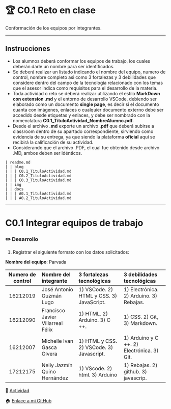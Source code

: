 # :trophy: C0.1 Reto en clase

Conformación de los equipos por integrantes.
___

## Instrucciones

- Los alumnos deberá conformar los equipos de trabajo, los cuales deberán darle un nombre para ser identificados.
- Se deberá realizar un listado indicando el nombre del equipo, numero de control, nombre completo asi como 3 fortalezas y 3 debilidades que considere dentro del campo de la tecnología relacionado con los temas que el asesor indica como requisitos para el desarrollo de la materia.
- Toda actividad o reto se deberá realizar utilizando el estilo **MarkDown con extension .md** y el entorno de desarrollo VSCode, debiendo ser elaborado como un documento **single page**, es decir si el documento cuanta con imágenes, enlaces o cualquier documento externo debe ser accedido desde etiquetas y enlaces, y debe ser nombrado con la nomenclatura **C0.1_TituloActividad_NombreAlumno.pdf.**
- Desde el archivo **.md** exporte un archivo **.pdf** que deberá subirse a classroom dentro de su apartado correspondiente, sirviendo como evidencia de su entrega, ya que siendo la plataforma **oficial** aquí se recibirá la calificación de su actividad.
- Considerando que el archivo .PDF, el cual fue obtenido desde archivo .MD, ambos deben ser idénticos.
  
```
| readme.md
| | blog
| | | C0.1_TituloActividad.md
| | | C0.2_TituloActividad.md
| | | C0.3_TituloActividad.md
| | img
| | docs
| | | A0.1_TituloActividad.md
| | | A0.2_TituloActividad.md
```

___
# C0.1 Integrar equipos de trabajo
### :pencil2: Desarrollo

1. Registrar el siguiente formato con los datos solicitados:

**Nombre del equipo**: Parvada 

Numero de control | Nombre del integrante | 3 fortalezas tecnológicas | 3 debilidades tecnológicas
:-: | :-- | :-- |:--
16212019| José Antonio Guzmán Lugo  | 1) VSCode. 2) HTML y CSS. 3) JavaScript. | 1) Electrónica. 2) Arduino. 3) Rebajas.
16212090 | Francisco Javier Villarreal Félix  | 1) HTML. 2) Arduino. 3) C ++. | 1) CSS. 2) Git, 3) Markdown.
16212007 | Michelle Ivan Gasca Olvera  | 1) HTML y CSS. 2) VSCode. 3) Javascript.| 1) Arduino y C ++. 2) Electrónica. 3) Git.
17212175 | Nelly Jazmín Quino Hernández  | 1) VScode. 2) html. 3) Arduino | 1) Rebajas. 2) github. 3) javascrip.

:memo:  [Actividad](https://github.com/NellyQuino/SistemasProgramables/blob/main/Blog/C.0.1_Integrar_equipos_de_trabajo_NellyQuino.md)

:house: [Enlace a mi GitHub](https://github.com/NellyQuino/SistemasProgramables)

